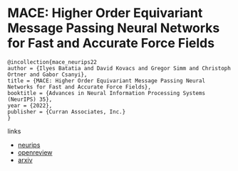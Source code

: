 # MACE: Higher Order Equivariant Message Passing Neural Networks for Fast and Accurate Force Fields

```
@incollection{mace_neurips22
author = {Ilyes Batatia and David Kovacs and Gregor Simm and Christoph Ortner and Gabor Csanyi},
title = {MACE: Higher Order Equivariant Message Passing Neural Networks for Fast and Accurate Force Fields},
booktitle = {Advances in Neural Information Processing Systems (NeurIPS) 35},
year = {2022},
publisher = {Curran Associates, Inc.}
}
```

links
- [neurips](https://nips.cc/Conferences/2022/Schedule?showEvent=53926)
- [openreview](https://openreview.net/forum?id=YPpSngE-ZU)
- [arxiv](https://arxiv.org/abs/2206.07697)
